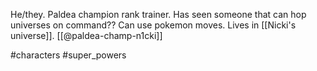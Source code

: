 He/they. Paldea champion rank trainer. Has seen someone that can hop universes on command?? Can use pokemon moves. Lives in [[Nicki's universe]]. [[@paldea-champ-n1cki]]

#characters #super_powers 